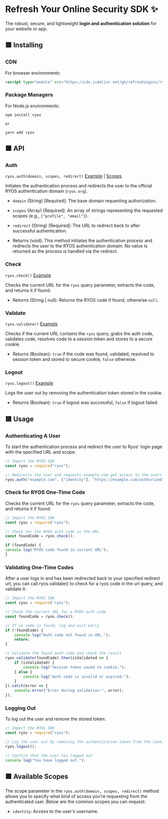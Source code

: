 # Refresh Your Online Security SDK ✨

The robust, secure, and lightweight **login and authentication solution** for your website or app.

## 🟥 Installing

### CDN
For browser environments:
```html
<script type="module" src="https://cdn.jsdelivr.net/gh/refreshinginc/ryos/sdk.js" defer></script>
```

### Package Managers
For Node.js environments:
```
npm install ryos

or

yarn add ryos
```

## 🟧 API

### Auth

`ryos.auth(domain, scopes, redirect)` [Example](#authenticating-a-user) | [Scopes](#-available-scopes)

Initiates the authentication process and redirects the user to the official RYOS authentication domain (`ryos.org`).

- `domain` (String) [Required]: The base domain requesting authorization.
- `scopes` (Array) [Required]: An array of strings representing the requested scopes (e.g., `["profile", "email"]`).
- `redirect` (String) [Required]: The URL to redirect back to after successful authentication.

- Returns (void): This method initiates the authentication process and redirects the user to the RYOS authentication domain. No value is returned as the process is handled via the redirect.

### Check
`ryos.check()` [Example](#check-for-ryos-one-time-code)

Checks the current URL for the `ryos` query parameter, extracts the code, and returns it if found.

- Returns (String | null): Returns the RYOS code if found, otherwise `null`.

### Validate

`ryos.validate()` [Example](#validating-one-time-codes)

Checks if the current URL contains the `ryos` query, grabs the auth code, validates code, resolves code to a session token and stores to a secure cookie.

- Returns (Boolean): `true` if the code was found, validated, resolved to session token and stored to secure cookie, `false` otherwise.

### Logout

`ryos.logout()` [Example](#logging-out)

Logs the user out by removing the authentication token stored in the cookie.

- Returns (Boolean): `true` if logout was successful, `false` if logout failed.

## 🟨 Usage

### Authenticating A User
To start the authentication process and redirect the user to Ryos' login page with the specified URL and scope:
```js
// Import the RYOS SDK
const ryos = require("ryos");

// Redirects the user and requests example.com get access to the users identity before redirecting to https://example.com/authorized
ryos.auth("example.com", ["identity"], "https://example.com/authorized");
```

### Check for RYOS One-Time Code
Checks the current URL for the `ryos` query parameter, extracts the code, and returns it if found:
```js
// Import the RYOS SDK
const ryos = require("ryos");

// Check for the RYOS auth code in the URL
const foundCode = ryos.check();

if (foundCode) {
console.log("RYOS code found in current URL");
}
```

### Validating One-Time Codes
After a user logs in and has been redirected back to your specified redirect url, you can call ryos.validate() to check for a ryos code in the url query, and validate it:
```js
// Import the RYOS SDK
const ryos = require("ryos");

// Check the current URL for a RYOS auth code
const foundCode = ryos.check();

// If no code is found, log and exit early
if (!foundCode) {
    console.log("Auth code not found in URL.");
    return;
}

// Validate the found auth code and check the result
ryos.validate(foundCode).then(isValidated => {
    if (isValidated) {
        console.log("Session token saved to cookie.");
    } else {
        console.log("Auth code is invalid or expired.");
    }
}).catch(error => {
    console.error("Error during validation:", error);
});
```

### Logging Out
To log out the user and remove the stored token:
```js
// Import the RYOS SDK
const ryos = require("ryos");

// Log the user out by removing the authentication token from the cookie
ryos.logout();

// Confirm that the user has logged out
console.log("You have logged out.");
```

## 🟩 Available Scopes

The scope parameter in the `ryos.auth(domain, scopes, redirect)` method allows you to specify what kind of access you’re requesting from the authenticated user. Below are the common scopes you can request:

- `identity`: Access to the user's username.
